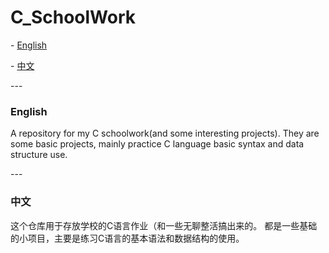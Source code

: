 # C_SchoolWork

\- [English](#english)

\- [中文](#中文)

\---

### English

A repository for my C schoolwork(and some interesting projects).
  They are some basic projects, mainly practice C language basic syntax and data structure use.

\---

### 中文

这个仓库用于存放学校的C语言作业（和一些无聊整活搞出来的。
  都是一些基础的小项目，主要是练习C语言的基本语法和数据结构的使用。
